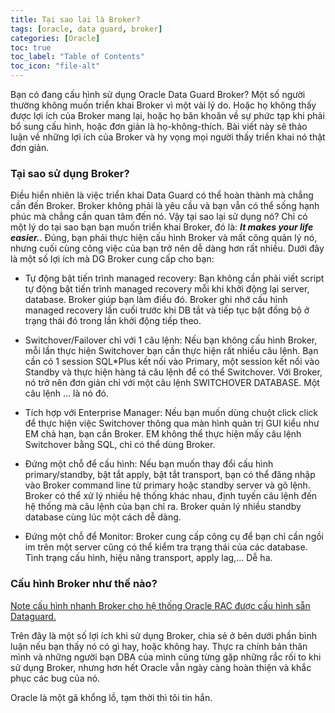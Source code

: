 ```yaml
---
title: Tại sao lại là Broker?
tags: [oracle, data guard, broker]
categories: [Oracle]
toc: true
toc_label: "Table of Contents"
toc_icon: "file-alt"
---
```


Bạn có đang cấu hình sử dụng Oracle Data Guard Broker? Một số người thường không muốn triển khai Broker vì một vài lý do. Hoặc họ không thấy được lợi ích của Broker mang lại, hoặc họ băn khoăn về sự phức tạp khi phải bổ sung cấu hình, hoặc đơn giản là họ-không-thích. Bài viết này sẽ thảo luận về những lợi ích của Broker và hy vọng mọi người thấy triển khai nó thật đơn giản. 

### Tại sao sử dụng Broker?

Điều hiển nhiên là việc triển khai Data Guard có thể hoàn thành mà chẳng cần đến Broker. Broker không phải là yêu cầu và bạn vẫn có thể sống hạnh phúc mà chẳng cần quan tâm đến nó. Vậy tại sao lại sử dụng nó? Chỉ có một lý do tại sao bạn bạn muốn triển khai Broker, đó là: ***It makes your life easier.***. Đúng, bạn phải thực hiện cấu hình Broker và mất công quản lý nó, nhưng cuối cùng công việc của bạn trở nên dễ dàng hơn rất nhiều. Dưới đây là một số lợi ích mà DG Broker cung cấp cho bạn:

- Tự động bật tiến trình managed recovery: Bạn không cần phải viết script tự động bật tiến trình managed recovery mỗi khi khởi động lại server, database. Broker giúp bạn làm điều đó. Broker ghi nhớ cấu hình managed recovery lần cuối trước khi DB tắt và tiếp tục bật đồng bộ ở trạng thái đó trong lần khởi động tiếp theo.

- Switchover/Failover chỉ với 1 câu lệnh: Nếu bạn không cấu hình Broker, mỗi lần thực hiện Switchover bạn cần thực hiện rất nhiều câu lệnh. Bạn cần có 1 session SQL\*Plus kết nối vào Primary, một session kết nối vào Standby và thực hiện hàng tá câu lệnh để có thể Switchover. Với Broker, nó trở nên đơn giản chỉ với một câu lệnh SWITCHOVER DATABASE. Một câu lệnh ... là nó đó.

- Tích hợp với Enterprise Manager: Nếu bạn muốn dùng chuột click click để thực hiện việc Switchover thông qua màn hình quản trị GUI kiểu như EM chả hạn, bạn cần Broker. EM không thể thực hiện mấy câu lệnh Switchover bằng SQL, chỉ có thể dùng Broker.

- Đứng một chỗ để cấu hình: Nếu bạn muốn thay đổi cấu hình primary/standby, bật tắt apply, bật tắt transport, bạn có thể đăng nhập vào Broker command line từ primary hoặc standby server và gõ lệnh. Broker có thể xử lý nhiều hệ thống khác nhau, định tuyến câu lệnh đến hệ thống mà câu lệnh của bạn chỉ ra. Broker quản lý nhiều standby database cùng lúc một cách dễ dàng.

- Đứng một chỗ để Monitor: Broker cung cấp công cụ để bạn chỉ cần ngồi im trên một server cũng có thể kiểm tra trạng thái của các database. Tình trạng cấu hình, hiệu năng transport, apply lag,... Dễ ha.

### Cấu hình Broker như thế nào?

[Note cấu hình nhanh Broker cho hệ thống Oracle RAC được cấu hình sẵn Dataguard.](https://datoracle.github.io/2018-06-13-cau-hinh-oracle-data-guard-broker/)

Trên đây là một số lợi ích khi sử dụng Broker, chia sẻ ở bên dưới phần bình luận nếu bạn thấy nó có gì hay, hoặc không hay. Thực ra chính bản thân mình và những người bạn DBA của mình cũng từng gặp những rắc rối to khi sử dụng Broker, nhưng hơn hết Oracle vẫn ngày càng hoàn thiện và khắc phục các bug của nó.

Oracle là một gã khổng lồ, tạm thời thì tôi tin hắn.
